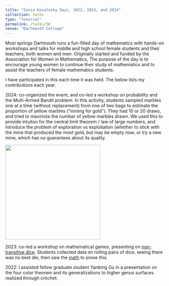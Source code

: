 ```yaml
---
title: "Sonia Kovalesky Days, 2022, 2023, and 2024"
collection: talks
type: "Tutorial"
permalink: /talks/SK
venue: "Dartmouth College"
---
```


Most springs Dartmouth runs a fun-filled day of mathematics with hands-on workshops and talks for middle and high school female students and their teachers, both women and men. Originally started and funded by the Association for Women in Mathematics, The purpose of the day is to encourage young women to continue their study of mathematics and to assist the teachers of female mathematics students.

I have participated in this each time it was held. The below lists my contributions each year.  

2024: co-organized the event, and co-led a workshop on probability and the Multi-Armed Bandit problem. In this activity, students sampled marbles one at a time (without replacement) from one of two bags to estimate the proportion of yellow marbles ("mining for gold"). They had 10 or 20 draws, and tried to maximize the number of yellow marbles drawn. We used this to provide intuiton for the central limit theorem / law of large numbers, and introduce the problem of exploration vs exploitation (whether to stick with the mine that produced the most gold, but may be empty now, or try a new mine, which has no guarantees about its quality. 

<img src='https://bmdart.github.io/bmintz.github.io//files/SK-day_MAB.png' style='height:300px;'> 

2023: co-led a workshop on mathematical games, presenting on <a href='https://singingbanana.com/dice/article.htm'>non-transitive dice</a>. Students collected data on rolling pairs of dice, seeing there was no best die, then saw the <a href='https://bmdart.github.io/bmintz.github.io//files/non-transitive-dice-pictures.pdf'>math</a> to prove this. 

2022: I assisted fellow graduate student Yanbing Gu in a presentation on the four color theorem and its generalizations to higher genus surfaces realized through crochet.
